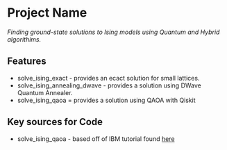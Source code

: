 # **Project Name**  
_Finding ground-state solutions to Ising models using Quantum and Hybrid algorithims._


## **Features**  
- solve_ising_exact - provides an ecact solution for small lattices.
- solve_ising_annealing_dwave - provides a solution using DWave Quantum Annealer.
- solve_ising_qaoa = provides a solution using QAOA with Qiskit  

## **Key sources for Code**  
- solve_ising_qaoa - based off of IBM tutorial found [here](https://learning.quantum.ibm.com/tutorial/quantum-approximate-optimization-algorithm)
